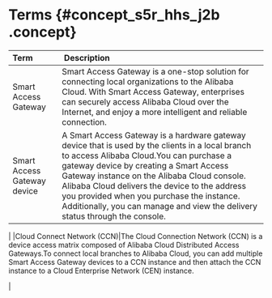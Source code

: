 # Terms {#concept_s5r_hhs_j2b .concept}

|Term| Description|
|:---|:-----------|
|Smart Access Gateway|Smart Access Gateway is a one-stop solution for connecting local organizations to the Alibaba Cloud. With Smart Access Gateway, enterprises can securely access Alibaba Cloud over the Internet, and enjoy a more intelligent and reliable connection.|
|Smart Access Gateway device|A Smart Access Gateway is a hardware gateway device that is used by the clients in a local branch to access Alibaba Cloud.You can purchase a gateway device by creating a Smart Access Gateway instance on the Alibaba Cloud console. Alibaba Cloud delivers the device to the address you provided when you purchase the instance. Additionally, you can manage and view the delivery status through the console.

|
|Cloud Connect Network \(CCN\)|The Cloud Connection Network \(CCN\) is a device access matrix composed of Alibaba Cloud Distributed Access Gateways.To connect local branches to Alibaba Cloud, you can add multiple Smart Access Gateway devices to a CCN instance and then attach the CCN instance to a Cloud Enterprise Network \(CEN\) instance.

|

